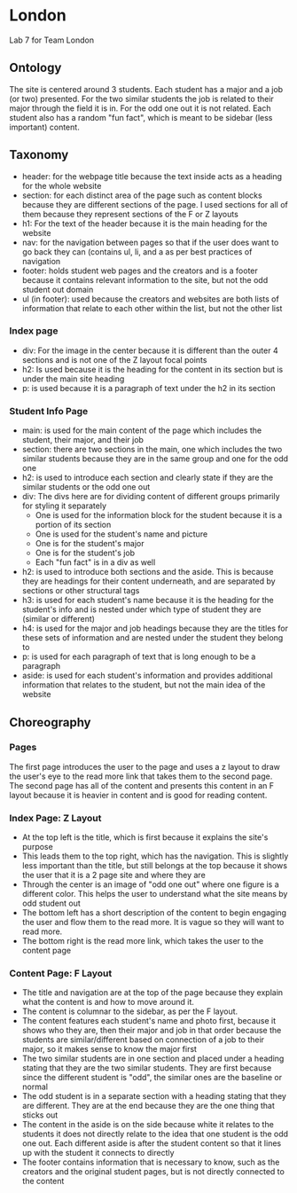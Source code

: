 # London
Lab 7 for Team London

## Ontology

The site is centered around 3 students. Each student has a major and a job (or two) presented.
For the two similar students the job is related to their major through the field it is in. For
the odd one out it is not related. Each student also has a random "fun fact", which is meant to
be sidebar (less important) content.

## Taxonomy

- header: for the webpage title because the text inside
  acts as a heading for the whole website
- section: for each distinct area of the page such as content 
  blocks because they are different sections of the page. I used
  sections for all of them because they represent sections of the
  F or Z layouts
- h1: For the text of the header because it is the main
  heading for the website
- nav: for the navigation between pages so that if the user
  does want to go back they can (contains ul, li, and a as per
  best practices of navigation
- footer: holds student web pages and the creators and is a
  footer because it contains relevant information to the site,
  but not the odd student out domain
- ul (in footer): used because the creators and websites are
  both lists of information that relate to each other within
  the list, but not the other list
  
### Index page

- div: For the image in the center because it is different
  than the outer 4 sections and is not one of the Z layout 
  focal points
- h2: Is used because it is the heading for the content
  in its section but is under the main site heading
- p: is used because it is a paragraph of text under
  the h2 in its section
  
### Student Info Page

- main: is used for the main content of the page which includes
  the student, their major, and their job
- section: there are two sections in the main, one which includes the two
  similar students because they are in the same group and one for the odd one
- h2: is used to introduce each section and clearly state if they are the similar
  students or the odd one out
- div: The divs here are for dividing content of different groups primarily for
  styling it separately
  - One is used for the information block for the student because it is a portion
    of its section
  - One is used for the student's name and picture
  - One is for the student's major
  - One is for the student's job
  - Each "fun fact" is in a div as well
- h2: is used to introduce both sections and the aside. This is because they are
  headings for their content underneath, and are separated by sections or other 
  structural tags
- h3: is used for each student's name because it is the heading for the student's info
  and is nested under which type of student they are (similar or different)
- h4: is used for the major and job headings because they are the titles for these
  sets of information and are nested under the student they belong to
- p: is used for each paragraph of text that is long enough to be a paragraph
- aside: is used for each student's information and provides additional information
  that relates to the student, but not the main idea of the website

## Choreography

### Pages

The first page introduces the user to the page and uses a z layout to draw the user's
eye to the read more link that takes them to the second page. The second page has all of 
the content and presents this content in an F layout because it is heavier in content and 
is good for reading content.

### Index Page: Z Layout

- At the top left is the title, which is first because it explains
  the site's purpose
- This leads them to the top right, which has the navigation. This is
  slightly less important than the title, but still belongs at the top
  because it shows the user that it is a 2 page site and where they are
- Through the center is an image of "odd one out" where one figure is 
  a different color. This helps the user to understand what the site
  means by odd student out
- The bottom left has a short description of the content to begin engaging
  the user and flow them to the read more. It is vague so they will want
  to read more.
- The bottom right is the read more link, which takes the user to the 
  content page
  
### Content Page: F Layout

- The title and navigation are at the top of the page because they explain
  what the content is and how to move around it.
- The content is columnar to the sidebar, as per the F layout. 
- The content features each student's name and photo first, because it shows
  who they are, then their major and job in that order because the students
  are similar/different based on connection of a job to their major, so it 
  makes sense to know the major first
- The two similar students are in one section and placed under a heading stating
  that they are the two similar students. They are first because since the
  different student is "odd", the similar ones are the baseline or normal
- The odd student is in a separate section with a heading stating that they are
  different. They are at the end because they are the one thing that sticks out
- The content in the aside is on the side because white it relates to the students
  it does not directly relate to the idea that one student is the odd one out. Each
  different aside is after the student content so that it lines up with the student
  it connects to directly
- The footer contains information that is necessary to know, such as the creators
  and the original student pages, but is not directly connected to the content
